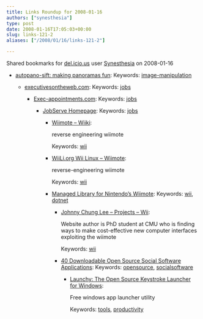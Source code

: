 ```yaml
---
title: Links Roundup for 2008-01-16
authors: ["synesthesia"]
type: post
date: 2008-01-16T17:05:03+00:00
slug: links-121-2 
aliases: ["/2008/01/16/links-121-2"]

---
```

Shared bookmarks for [del.icio.us][1] user  [Synesthesia][2] on 2008-01-16

  * [autopano-sift: making panoramas fun][3]: 
    Keywords: [image-manipulation][4]</li> 
    
      * [executivesontheweb.com][5]: 
        Keywords: [jobs][6]</li> 
        
          * [Exec-appointments.com][7]: 
            Keywords: [jobs][6]</li> 
            
              * [JobServe Homepage][8]: 
                Keywords: [jobs][6]</li> 
                
                  * [Wiimote &#8211; Wiiki][9]:
  
                    reverse engineering wiimote
  
                    Keywords: [wii][10]
                  * [WiiLi.org Wii Linux &#8211; Wiimote][11]:
  
                    reverse-engineering wiimote
  
                    Keywords: [wii][10]
                  * [Managed Library for Nintendo&#8217;s Wiimote][12]: 
                    Keywords: [wii][10], [dotnet][13]</li> 
                    
                      * [Johnny Chung Lee &#8211; Projects &#8211; Wii][14]:
  
                        Website author is PhD student at CMU who is finding ways to make cost-effective new computer interfaces exploiting the wiimote
  
                        Keywords: [wii][10]
                      * [40 Downloadable Open Source Social Software Applications][15]: 
                        Keywords: [opensource][16], [socialsoftware][17]</li> 
                        
                          * [Launchy: The Open Source Keystroke Launcher for Windows][18]:
  
                            Free windows app launcher utility
  
                            Keywords: [tools][19], [productivity][20]</ul>

 [1]: https://del.icio.us/
 [2]: https://del.icio.us/synesthesia
 [3]: https://user.cs.tu-berlin.de/~nowozin/autopano-sift "https://user.cs.tu-berlin.de/~nowozin/autopano-sift"
 [4]: https://del.icio.us/synesthesia/image-manipulation
 [5]: https://www.executivesontheweb.com/ "https://www.executivesontheweb.com/"
 [6]: https://del.icio.us/synesthesia/jobs
 [7]: https://www.exec-appointments.com/ "https://www.exec-appointments.com/"
 [8]: https://www.jobserve.com/ "https://www.jobserve.com/"
 [9]: https://wiibrew.org/index.php?title=Wiimote "https://wiibrew.org/index.php?title=Wiimote"
 [10]: https://del.icio.us/synesthesia/wii
 [11]: https://www.wiili.org/index.php/Wiimote "https://www.wiili.org/index.php/Wiimote"
 [12]: https://blogs.msdn.com/coding4fun/archive/2007/03/14/1879033.aspx "https://blogs.msdn.com/coding4fun/archive/2007/03/14/1879033.aspx"
 [13]: https://del.icio.us/synesthesia/dotnet
 [14]: https://www.cs.cmu.edu/~johnny/projects/wii "https://www.cs.cmu.edu/~johnny/projects/wii"
 [15]: https://www.maxkiesler.com/index.php/weblog/comments/40_downloadable_open_source_social_software_applications "https://www.maxkiesler.com/index.php/weblog/comments/40_downloadable_open_source_social_software_applications"
 [16]: https://del.icio.us/synesthesia/opensource
 [17]: https://del.icio.us/synesthesia/socialsoftware
 [18]: https://www.launchy.net/ "https://www.launchy.net/"
 [19]: https://del.icio.us/synesthesia/tools
 [20]: https://del.icio.us/synesthesia/productivity